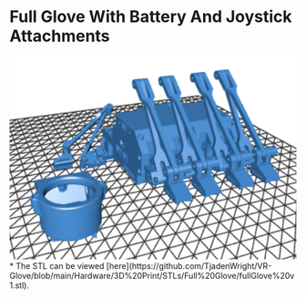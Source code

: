 # Full Glove With Battery And Joystick Attachments
<img src="https://github.com/TjadenWright/VR-Glove/blob/main/Images/FullGloveStlPic.png" alt="Base Glove Front On" title="Base Glove Front On" />
* The STL can be viewed [here](https://github.com/TjadenWright/VR-Glove/blob/main/Hardware/3D%20Print/STLs/Full%20Glove/fullGlove%20v1.stl).